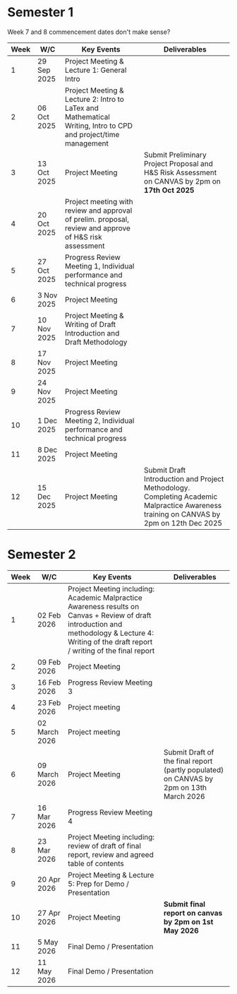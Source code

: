 # Semester 1

Week 7 and 8 commencement dates don't make sense?

Week | W/C         | Key Events                                                                                                     | Deliverables
-----|-------------|----------------------------------------------------------------------------------------------------------------|----------------------------------------------------------------------------------------------------------------------------------------
1    | 29 Sep 2025 | Project Meeting & Lecture 1: General Intro                                                                     |
2    | 06 Oct 2025 | Project Meeting & Lecture 2: Intro to LaTex and Mathematical Writing, Intro to CPD and project/time management |
3    | 13 Oct 2025 | Project Meeting                                                                                                | Submit Preliminary Project Proposal and H&S Risk Assessment on CANVAS by 2pm on **17th Oct 2025**
4    | 20 Oct 2025 | Project meeting with review and approval of prelim. proposal, review and approve of H&S risk assessment        |
5    | 27 Oct 2025 | Progress Review Meeting 1, Individual performance and technical progress                                       |
6    | 3 Nov 2025  | Project Meeting                                                                                                |
7    | 10 Nov 2025 | Project Meeting & Writing of Draft Introduction and Draft Methodology                                          |
8    | 17 Nov 2025 | Project Meeting                                                                                                |
9    | 24 Nov 2025 | Project Meeting                                                                                                |
10   | 1 Dec 2025  | Progress Review Meeting 2, Individual performance and technical progress                                       |
11   | 8 Dec 2025  | Project Meeting                                                                                                |
12   | 15 Dec 2025 | Project Meeting                                                                                                | Submit Draft Introduction and Project Methodology. Completing Academic Malpractice Awareness training on CANVAS by 2pm on 12th Dec 2025

# Semester 2

Week | W/C           | Key Events                                                                                                                                                                                        | Deliverables
-----|---------------|---------------------------------------------------------------------------------------------------------------------------------------------------------------------------------------------------|----------------------------------------------------------------------------------------
1    | 02 Feb 2026   | Project Meeting including: Academic Malpractice Awareness results on Canvas + Review of draft introduction and methodology & Lecture 4: Writing of the draft report / writing of the final report |
2    | 09 Feb 2026   | Project Meeting                                                                                                                                                                                   |
3    | 16 Feb 2026   | Progress Review Meeting 3                                                                                                                                                                         |
4    | 23 Feb 2026   | Project meeting                                                                                                                                                                                   |
5    | 02 March 2026 | Project meeting                                                                                                                                                                                   |
6    | 09 March 2026 | Project Meeting                                                                                                                                                                                   | Submit Draft of the final report (partly populated) on CANVAS by 2pm on 13th March 2026
7    | 16 Mar 2026   | Progress Review Meeting 4                                                                                                                                                                         |
8    | 23 Mar 2026   | Project Meeting including: review of draft of final report, review and agreed table of contents                                                                                                   |
9    | 20 Apr 2026   | Project Meeting & Lecture 5: Prep for Demo / Presentation                                                                                                                                         |
10   | 27 Apr 2026   | Project Meeting                                                                                                                                                                                   | **Submit final report on canvas by 2pm on 1st May 2026**
11   | 5 May 2026    | Final Demo / Presentation                                                                                                                                                                         |
12   | 11 May 2026   | Final Demo / Presentation                                                                                                                                                                         |